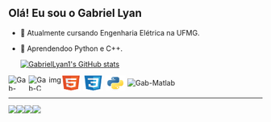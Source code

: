 ## Olá! Eu sou o Gabriel Lyan 
<link rel="stylesheet" href="https://cdn.jsdelivr.net/gh/devicons/devicon@v2.15.1/devicon.min.css">


- 🔭 Atualmente cursando Engenharia Elétrica na UFMG.
- 🌱 Aprendendoo Python e C++.

  [![GabrielLyan1's GitHub stats](https://github-readme-stats.vercel.app/api?username=GabrielLyan1&show_icons=true&theme=dracula)](https://github.com/GabrielLyan1/github-readme-stats)
  
<div style="display: flex"><br>
  <img href="https://www.linkedin.com/in/gabriel-lyan-12215720a/" align="center" alt="Gab-Cplusplus" height="30" width="40"
src="https://cdn.jsdelivr.net/gh/devicons/devicon/icons/cplusplus/cplusplus-original.svg" />        
  <img align="center" alt="Gab-C" height="30" width="40"
src="https://cdn.jsdelivr.net/gh/devicons/devicon/icons/c/c-original.svg" />    
  img <align="center" alt="Gab-Js" height="30" width="40" src="https://raw.githubusercontent.com/devicons/devicon/master/icons/javascript/javascript-plain.svg">
  <img align="center" alt="Gab-HTML" height="30" width="40" src="https://raw.githubusercontent.com/devicons/devicon/master/icons/html5/html5-original.svg">
  <img align="center" alt="Gab-CSS" height="30" width="40" src="https://raw.githubusercontent.com/devicons/devicon/master/icons/css3/css3-original.svg">
  <img align="center" alt="Gab-Python" height="30" width="40" src="https://raw.githubusercontent.com/devicons/devicon/master/icons/python/python-original.svg">
  <img align="center" alt="Gab-Matlab" height="30" width="40"
src="https://cdn.jsdelivr.net/gh/devicons/devicon/icons/matlab/matlab-original.svg" />
</div>

<hr>

<div style="display: flex"><br>
  <a href="https://www.linkedin.com/in/gabriel-lyan-12215720a/" target="_blank"><img src="https://img.shields.io/badge/-LinkedIn-%230077B5?style=for-the-badge&logo=linkedin&logoColor=white" target="_blank"></a>
  <a href = "mailto:gabriellyanb@gmail.com"><img src="https://img.shields.io/badge/-Gmail-%23333?style=for-the-badge&logo=gmail&logoColor=white" target="_blank"></a>
  <a href="https://instagram.com/gabriel_lyan1" target="_blank"><img src="https://img.shields.io/badge/-Instagram-%23E4405F?style=for-the-badge&logo=instagram&logoColor=white" target="_blank"></a>
  <a href="https://twitter.com/gabrieI_Iyan" target="_blank"><img src="https://img.shields.io/badge/Twitter-1DA1F2?style=for-the-badge&logo=twitter&logoColor=white" target="_blank"></a> 
</div>
